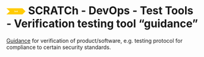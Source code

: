 # <img src="../../../images/test.png" alt ='test'  width="10%" >  SCRATCh - DevOps - Test Tools - Verification testing tool “guidance”  

[Guidance] for verification of product/software, e.g. testing protocol for compliance to certain security standards. 



[Guidance]: https://github.com/OWASP/IoT-Security-Verification-Standard-ISVS  
